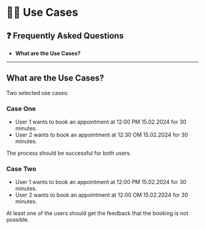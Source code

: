 # 🏴‍☠️ Use Cases

## ❓ Frequently Asked Questions

- **What are the Use Cases?**

---

## What are the Use Cases?

Two selected use cases:

### Case One

- User 1 wants to book an appointment at 12:00 PM 15.02.2024 for 30 minutes.
- User 2 wants to book an appointment at 12:30 OM 15.02.2024 for 30 minutes.

The process should be successful for both users.

### Case Two

- User 1 wants to book an appointment at 12:00 PM 15.02.2024 for 30 minutes.
- User 2 wants to book an appointment at 12:00 OM 15.02.2024 for 30 minutes.

At least one of the users should get the feedback that the booking is not possible.
